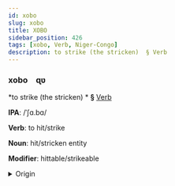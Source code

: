 ```yaml
---
id: xobo
slug: xobo
title: XOBO
sidebar_position: 426
tags: [xobo, Verb, Niger-Congo]
description: to strike (the stricken)  § Verb
---
```


### xobo&emsp;<span kind="abugida">ɋʋ</span>

*to strike (the stricken) * **§** [Verb](../../tags/Verb)

**IPA**: /ˈʃɑ.bɑ/

**Verb**: to hit/strike

**Noun**: hit/stricken entity

**Modifier**: hittable/strikeable

<details>
    <summary>Origin</summary>
    Sotho shapa /ʃa.pa/<br/>
    <em>Niger-Congo Language Family</em>
</details>